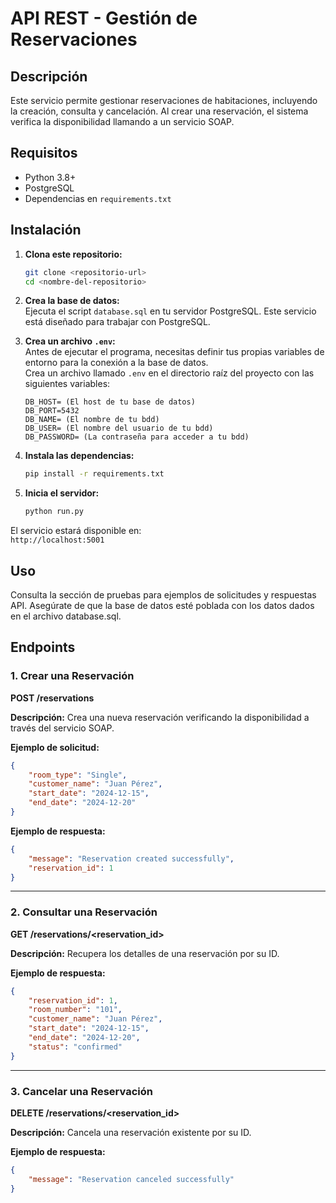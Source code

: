 # API REST - Gestión de Reservaciones

## Descripción
Este servicio permite gestionar reservaciones de habitaciones, incluyendo la creación, consulta y cancelación. Al crear una reservación, el sistema verifica la disponibilidad llamando a un servicio SOAP.

## Requisitos
- Python 3.8+
- PostgreSQL
- Dependencias en `requirements.txt`

## Instalación
1. **Clona este repositorio:**
   ```bash
   git clone <repositorio-url>
   cd <nombre-del-repositorio>
   ```

2. **Crea la base de datos:**  
   Ejecuta el script `database.sql` en tu servidor PostgreSQL. Este servicio está diseñado para trabajar con PostgreSQL.

3. **Crea un archivo `.env`:**  
   Antes de ejecutar el programa, necesitas definir tus propias variables de entorno para la conexión a la base de datos.  
   Crea un archivo llamado `.env` en el directorio raíz del proyecto con las siguientes variables:  
   ```env
   DB_HOST= (El host de tu base de datos)
   DB_PORT=5432
   DB_NAME= (El nombre de tu bdd)
   DB_USER= (El nombre del usuario de tu bdd)
   DB_PASSWORD= (La contraseña para acceder a tu bdd)
   ```

4. **Instala las dependencias:**
   ```bash
   pip install -r requirements.txt
   ```

5. **Inicia el servidor:**
   ```bash
   python run.py
   ```

El servicio estará disponible en:  
`http://localhost:5001`

## Uso
Consulta la sección de pruebas para ejemplos de solicitudes y respuestas API. Asegúrate de que la base de datos esté poblada con los datos dados en el archivo database.sql.

## Endpoints

### **1. Crear una Reservación**
**POST /reservations**

**Descripción:** Crea una nueva reservación verificando la disponibilidad a través del servicio SOAP.

**Ejemplo de solicitud:**
```json
{
    "room_type": "Single",
    "customer_name": "Juan Pérez",
    "start_date": "2024-12-15",
    "end_date": "2024-12-20"
}
```

**Ejemplo de respuesta:**
```json
{
    "message": "Reservation created successfully",
    "reservation_id": 1
}
```

---

### **2. Consultar una Reservación**
**GET /reservations/<reservation_id>**

**Descripción:** Recupera los detalles de una reservación por su ID.

**Ejemplo de respuesta:**
```json
{
    "reservation_id": 1,
    "room_number": "101",
    "customer_name": "Juan Pérez",
    "start_date": "2024-12-15",
    "end_date": "2024-12-20",
    "status": "confirmed"
}
```

---

### **3. Cancelar una Reservación**
**DELETE /reservations/<reservation_id>**

**Descripción:** Cancela una reservación existente por su ID.

**Ejemplo de respuesta:**
```json
{
    "message": "Reservation canceled successfully"
}
